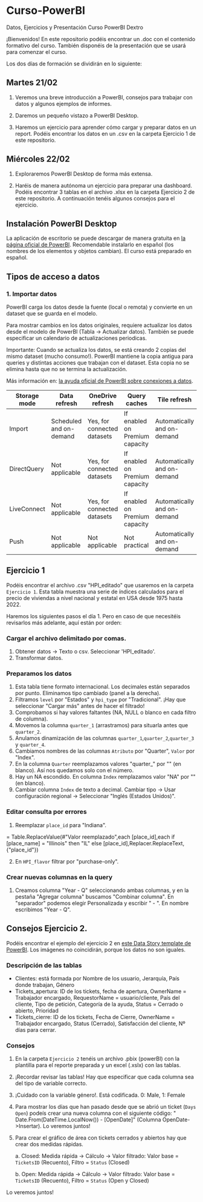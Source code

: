# Curso-PowerBI
Datos, Ejercicios y Presentación Curso PowerBI Dextro

¡Bienvenidos! En este repositorio podéis encontrar un .doc con el contenido formativo del curso. También
disponéis de la presentación que se usará para comenzar el curso.

Los dos días de formación se dividirán en lo siguiente:

## Martes 21/02

1. Veremos una breve introducción a PowerBI, consejos para trabajar con datos y algunos ejemplos de informes.

2. Daremos un pequeño vistazo a PowerBI Desktop.

2. Haremos un ejercicio para aprender cómo cargar y preparar datos en un report. Podéis encontrar los
datos en un .csv en la carpeta Ejercicio 1 de este repositorio.

## Miércoles 22/02

1. Exploraremos PowerBI Desktop de forma más extensa.

2. Haréis de manera autónoma un ejercicio para preparar una dashboard. Podéis encontrar 3 tablas en el archivo
.xlsx en la carpeta Ejercicio 2 de este repositorio. A continuación tenéis algunos consejos para el ejercicio.

## Instalación PowerBI Desktop

La aplicación de escritorio se puede descargar de manera gratuita en <a href="https://powerbi.microsoft.com/es-es/desktop/">la página oficial de PowerBI</a>.
Recomendable instalarlo en español (los nombres de los elementos y objetos cambian). El curso está preparado en español.

## Tipos de acceso a datos

### 1. Importar datos
PowerBI carga los datos desde la fuente (local o remota) y convierte en un dataset que se guarda en el modelo.

Para mostrar cambios en los datos originales, requiere actualizar los datos desde el modelo de PowerBI (Tabla -> Actualizar datos). 
También se puede especificar un calendario de actualizaciones periodicas.

Importante: Cuando se actualiza los datos, se está creando 2 copias del mismo dataset (mucho consumo!). PowerBI mantiene la copia antigua para queries y distintas acciones que trabajan con el dataset. Esta copia no se elimina hasta que no se termina la actualización.

Más información en: <a href="https://learn.microsoft.com/en-us/power-bi/connect-data/refresh-data">la ayuda oficial de PowerBI sobre conexiones a datos</a>.
<table>
<thead>
<tr>
<th>Storage mode</th>
<th>Data refresh</th>
<th>OneDrive refresh</th>
<th>Query caches</th>
<th>Tile refresh</th>
<th>Report visuals</th>
</tr>
</thead>
<tbody>
<tr>
<td>Import</td>
<td>Scheduled and on-demand</td>
<td>Yes, for connected datasets</td>
<td>If enabled on Premium capacity</td>
<td>Automatically and on-demand</td>
<td>No</td>
</tr>
<tr>
<td>DirectQuery</td>
<td>Not applicable</td>
<td>Yes, for connected datasets</td>
<td>If enabled on Premium capacity</td>
<td>Automatically and on-demand</td>
<td>No</td>
</tr>
<tr>
<td>LiveConnect</td>
<td>Not applicable</td>
<td>Yes, for connected datasets</td>
<td>If enabled on Premium capacity</td>
<td>Automatically and on-demand</td>
<td>Yes</td>
</tr>
<tr>
<td>Push</td>
<td>Not applicable</td>
<td>Not applicable</td>
<td>Not practical</td>
<td>Automatically and on-demand</td>
<td>No</td>
</tr>
</tbody>
</table>

## Ejercicio 1

Podéis encontrar el archivo .csv "HPI_editado" que usaremos en la carpeta `Ejercicio 1`. 
Esta tabla muestra una serie de índices calculados para el precio de viviendas a nivel nacional y estatal en USA desde 1975 hasta 2022.

Haremos los siguientes pasos el día 1. Pero en caso de que necesitéis revisarlos más adelante, aquí están por orden:

### Cargar el archivo delimitado por comas.

1. Obtener datos -> Texto o csv. Seleccionar 'HPI_editado'.
2. Transformar datos.

### Preparamos los datos

1. Esta tabla tiene formato internacional. Los decimales están separados por punto. Eliminamos tipo cambiado (panel a la derecha).
2.	Filtramos `level` por "Estados" y `hpi_type` por "Tradicional". ¡Hay que seleccionar "Cargar más" antes de hacer el filtrado!
3. Comprobamos si hay valores faltantes (NA, NULL o blanco en cada filtro de columna).
4. Movemos la columna `quarter_1` (arrastramos) para situarla antes que `quarter_2`.
5. Anulamos dinamización de las columnas `quarter_1`,`quarter_2`,`quarter_3` y `quarter_4`.
6. Cambiamos nombres de las columnas `Atributo` por "Quarter", `Valor` por "Index".
7. En la columna `Quarter` reemplazamos valores "quarter_" por "" (en blanco). Así nos quedamos solo con el número.
8. Hay un NA escondido. En columna `Index` remplazamos valor "NA" por "" (en blanco). 
9. Cambiar columna `Index` de texto a decimal. Cambiar tipo -> Usar configuración regional -> Seleccionar "Inglés (Estados Unidos)".

### Editar consulta por errores

1. Reemplazar `place_id` para "Indiana". 

= Table.ReplaceValue(#"Valor reemplazado",each [place_id],each if [place_name] = "Illinois" then "IL" else [place_id],Replacer.ReplaceText,{"place_id"})

2. En `HPI_flavor` filtrar por "purchase-only".

### Crear nuevas columnas en la query
1. Creamos columna "Year - Q" seleccionando ambas columnas, y en la pestaña "Agregar columna" buscamos "Combinar columna".
   En "separador" podemos elegir Personalizada y escribir " - ". En nombre escribimos "Year - Q".


## Consejos Ejercicio 2.

Podéis encontrar el ejemplo del ejercicio 2 en <a href="https://community.powerbi.com/t5/Data-Stories-Gallery/IT-HELPDESK-DASHBOARD/m-p/3040804">este Data Story template de PowerBI</a>. Los imágenes no coincidirán, porque los datos no son iguales.

### Descripción de las tablas

- Clientes: está formada por Nombre de los usuario, Jerarquía, País donde trabajan, Género
- Tickets_apertura: ID de los tickets, fecha de apertura, OwnerName = Trabajador encargado, RequestorName = usuario/cliente, País del cliente, 
             Tipo de petición, Categoría de la ayuda, Status = Cerrado o abierto, Prioridad
- Tickets_cierre: ID de los tickets, Fecha de Cierre, OwnerName = Trabajador encargado, Status (Cerrado), Satisfacción del cliente, Nº días para cerrar.

### Consejos

1. En la carpeta `Ejercicio 2` tenéis un archivo .pbix (powerBI) con la plantilla para el reporte preparada y un excel (.xslx) con las tablas.

2. ¡Recordar revisar las tablas! Hay que especificar que cada columna sea del tipo de variable correcto.

3. ¡Cuidado con la variable género!. Está codificada. 0: Male, 1: Female

4. Para mostrar los días que han pasado desde que se abrió un ticket (`Days Open`) podeís crear una nueva columna
   con el siguiente código: " Date.From(DateTime.LocalNow()) - [OpenDate]"  (Columna OpenDate->Insertar). 
 Lo veremos juntos!
 
 5. Para crear el gráfico de área con tickets cerrados y abiertos hay que crear dos medidas rápidas. 
 
     a. Closed: Medida rápida -> Cálculo -> Valor filtrado: Valor base = `TicketsID` (Recuento), Filtro = `Status` (Closed)
  
     b. Open: Medida rápida -> Cálculo -> Valor filtrado: Valor base = `TicketsID` (Recuento), Filtro = `Status` (Open y Closed)
 
 Lo veremos juntos!

